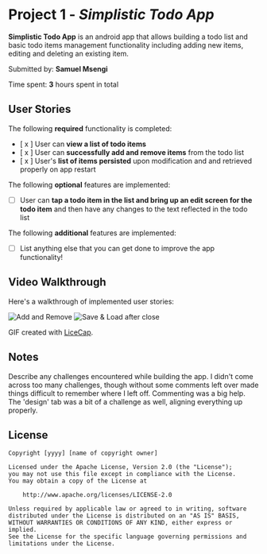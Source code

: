# Project 1 - *Simplistic Todo App*

**Simplistic Todo App** is an android app that allows building a todo list and basic todo items management functionality including adding new items, editing and deleting an existing item.

Submitted by: **Samuel Msengi**

Time spent: **3** hours spent in total

## User Stories

The following **required** functionality is completed:

* [ x ] User can **view a list of todo items**
* [ x ] User can **successfully add and remove items** from the todo list
* [ x ] User's **list of items persisted** upon modification and and retrieved properly on app restart

The following **optional** features are implemented:

* [ ] User can **tap a todo item in the list and bring up an edit screen for the todo item** and then have any changes to the text reflected in the todo list

The following **additional** features are implemented:

* [ ] List anything else that you can get done to improve the app functionality!

## Video Walkthrough

Here's a walkthrough of implemented user stories:

<img src='https://i.imgur.com/sAR4bDa.gif' title='Add and Remove' width='' alt='Add and Remove' />
<img src='https://i.imgur.com/KDNeOx8.gif' title='Save & Load after close' width='' alt='Save & Load after close' />

GIF created with [LiceCap](http://www.cockos.com/licecap/).

## Notes

Describe any challenges encountered while building the app.
I didn't come across too many challenges, though without some comments left over made things difficult to remember where I left off. Commenting was a big help. The 'design' tab was a bit of a challenge as well, aligning everything up properly.

## License

    Copyright [yyyy] [name of copyright owner]

    Licensed under the Apache License, Version 2.0 (the "License");
    you may not use this file except in compliance with the License.
    You may obtain a copy of the License at

        http://www.apache.org/licenses/LICENSE-2.0

    Unless required by applicable law or agreed to in writing, software
    distributed under the License is distributed on an "AS IS" BASIS,
    WITHOUT WARRANTIES OR CONDITIONS OF ANY KIND, either express or implied.
    See the License for the specific language governing permissions and
    limitations under the License.
